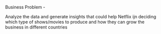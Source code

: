 Business Problem - 

Analyze the data and generate insights that could help Netflix ijn deciding which type of shows/movies to produce and how they can grow the business in different countries
